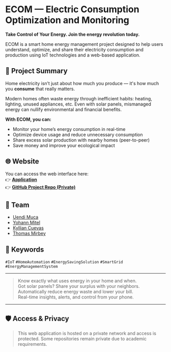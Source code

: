 # ECOM — Electric Consumption Optimization and Monitoring

**Take Control of Your Energy. Join the energy revolution today.**

ECOM is a smart home energy management project designed to help users understand, optimize, and share their electricity consumption and production using IoT technologies and a web-based application.

## 🔋 Project Summary

Home electricity isn’t just about how much you produce — it's how much you **consume** that really matters.

Modern homes often waste energy through inefficient habits: heating, lighting, unused appliances, etc. Even with solar panels, mismanaged energy can nullify environmental and financial benefits.

**With ECOM, you can:**
- Monitor your home’s energy consumption in real-time
- Optimize device usage and reduce unnecessary consumption
- Share excess solar production with nearby homes (peer-to-peer)
- Save money and improve your ecological impact

## 🌐 Website

You can access the web interface here:  
👉 **[Application](https://proxmox-kyllian.com/app/login)**  
👉 **[GitHub Project Repo (Private)](https://github.com/ThomasM2568/M1_IoT)**

## 👥 Team

- [Uendi Muca](https://github.com/UendiMuca)  
- [Yohann Mitel](https://github.com/YohannMitel)  
- [Kyllian Cuevas](https://github.com/KyllianCuevas)  
- [Thomas Mirbey](https://github.com/ThomasM2568)

## 🔑 Keywords

`#IoT` `#HomeAutomation` `#EnergySavingSolution` `#SmartGrid` `#EnergyManagementSystem`

---

> Know exactly what uses energy in your home and when.  
> Got solar panels? Share your surplus with your neighbors.  
> Automatically reduce energy waste and lower your bill.  
> Real-time insights, alerts, and control from your phone.

---

## 🛡️ Access & Privacy

> This web application is hosted on a private network and access is protected. Some repositories remain private due to academic requirements.

